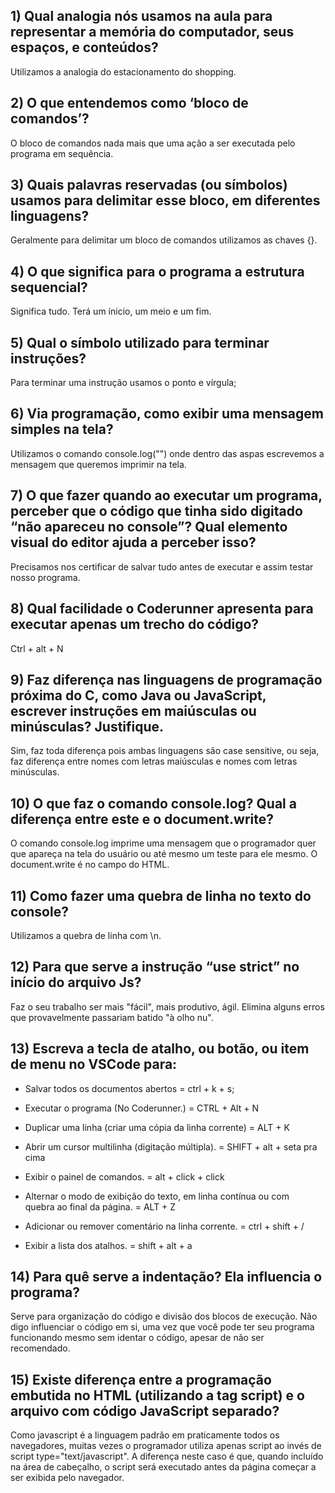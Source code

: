 ## 1) Qual analogia nós usamos na aula para representar a memória do computador, seus espaços, e conteúdos?

Utilizamos a analogia do estacionamento do shopping.

## 2) O que entendemos como ‘bloco de comandos’?

O bloco de comandos nada mais que uma ação a ser executada pelo programa em sequência. 

## 3) Quais palavras reservadas (ou símbolos) usamos para delimitar esse bloco, em diferentes linguagens?

Geralmente para delimitar um bloco de comandos utilizamos as chaves {}. 

## 4) O que significa para o programa a estrutura sequencial?

Significa tudo. Terá um ínicio, um meio e um fim. 

## 5) Qual o símbolo utilizado para terminar instruções?

Para terminar uma instrução usamos o ponto e vírgula; 

## 6) Via programação, como exibir uma mensagem simples na tela?

Utilizamos o comando console.log("") onde dentro das aspas escrevemos a mensagem que queremos imprimir na tela. 

## 7) O que fazer quando ao executar um programa, perceber que o código que tinha sido digitado “não apareceu no console”? Qual elemento visual do editor ajuda a perceber isso?

Precisamos nos certificar de salvar tudo antes de executar e assim testar nosso programa.

## 8) Qual facilidade o Coderunner apresenta para executar apenas um trecho do código?

Ctrl + alt + N

## 9) Faz diferença nas linguagens de programação próxima do C, como Java ou JavaScript, escrever instruções em maiúsculas ou minúsculas? Justifique.

Sim, faz toda diferença pois ambas linguagens são case sensitive, ou seja, faz diferença entre nomes com letras maiúsculas e nomes com letras minúsculas.

## 10) O que faz o comando console.log? Qual a diferença entre este e o document.write? 

O comando console.log imprime uma mensagem que o programador quer que apareça na tela do usuário ou até mesmo um teste para ele mesmo. O document.write é no campo do HTML. 

## 11) Como fazer uma quebra de linha no texto do console?

Utilizamos a quebra de linha com \n.

## 12) Para que serve a instrução “use strict” no início do arquivo Js? 

Faz o seu trabalho ser mais "fácil", mais produtivo, ágil. Elimina alguns erros que provavelmente passariam batido "à olho nu". 

## 13) Escreva a tecla de atalho, ou botão, ou item de menu no VSCode para:

* Salvar todos os documentos abertos = ctrl + k + s;

* Executar o programa (No Coderunner.)  = CTRL + Alt + N 

* Duplicar uma linha (criar uma cópia da linha corrente) = ALT + K

* Abrir um cursor multilinha (digitação múltipla). = SHIFT + alt + seta pra cima

* Exibir o painel de comandos. = alt + click + click

* Alternar o modo de exibição do texto, em linha contínua ou com  
quebra ao final da página. = ALT + Z

* Adicionar ou remover comentário na linha corrente. = ctrl + shift + / 

* Exibir a lista dos atalhos. = shift + alt + a 

## 14) Para quê serve a indentação? Ela influencia o programa?

Serve para organização do código e divisão dos blocos de execução. Não digo influenciar o código em si, uma vez que você pode ter seu programa funcionando mesmo sem identar o código, apesar de não ser recomendado. 

## 15) Existe diferença entre a programação embutida no HTML (utilizando a tag script) e o arquivo com código JavaScript separado?

Como javascript é a linguagem padrão em praticamente todos os navegadores, muitas vezes o programador utiliza apenas script ao invés de script type="text/javascript". A diferença neste caso é que, quando incluído na área de cabeçalho, o script será executado antes da página começar a ser exibida pelo navegador.


